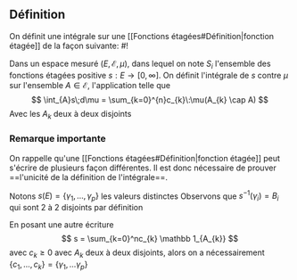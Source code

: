 ## Définition
On définit une intégrale sur une [[Fonctions étagées#Définition|fonction étagée]] de la façon suivante: #!

Dans un espace mesuré $(E, \mathcal E, \mu)$, dans lequel on note $S_{i}$ l'ensemble des fonctions étagées positive $s : E \to [0, \infty]$. On définit l'intégrale de $s$ contre $\mu$ sur l'ensemble $A \in \mathcal E$, l'application telle que $$
\int_{A}s\;d\mu = \sum_{k=0}^{n}c_{k}\:\mu(A_{k} \cap A)
$$
Avec les $A_{k}$ deux à deux disjoints

### Remarque importante
On rappelle qu'une [[Fonctions étagées#Définition|fonction étagée]] peut s'écrire de plusieurs façon différentes. Il est donc nécessaire de prouver ==l'unicité de la définition de l'intégrale==.

Notons $s(E) = \{ \gamma_{1}, \dots, \gamma_{p} \}$ les valeurs distinctes
Observons que $s^{-1}(\gamma_{i})= B_{i}$ qui sont 2 à 2 disjoints par définition

En posant une autre écriture $$
s = \sum_{k=0}^nc_{k}
 \mathbb 1_{A_{k}}
 $$
 avec $c_{k}\geq 0$ avec $A_{k}$ deux à deux disjoints, alors on a nécessairement $\{ c_{1}, \dots, c_{k} \} = \{ \gamma_{1}, \dots \gamma_{p} \}$
 